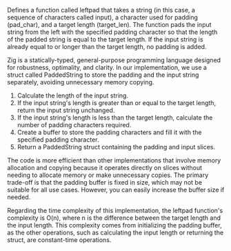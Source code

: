 Defines a function called leftpad that takes a string (in this case, a sequence of characters called input),
a character used for padding (pad_char), and a target length (target_len). The function pads the input string
from the left with the specified padding character so that the length of the padded string is equal
to the target length. If the input string is already equal to or longer than the target length,
no padding is added.

Zig is a statically-typed, general-purpose programming language designed for robustness,
optimality, and clarity. In our implementation, we use a struct called PaddedString to store
the padding and the input string separately, avoiding unnecessary memory copying.

1. Calculate the length of the input string.
2. If the input string's length is greater than or equal to the target length, return the input string unchanged.
3. If the input string's length is less than the target length, calculate the number of padding characters required.
4. Create a buffer to store the padding characters and fill it with the specified padding character.
5. Return a PaddedString struct containing the padding and input slices.

The code is more efficient than other implementations that involve memory allocation and copying because it operates
directly on slices without needing to allocate memory or make unnecessary copies. The primary trade-off is that the padding
buffer is fixed in size, which may not be suitable for all use cases. However, you can easily increase the buffer size if needed.

Regarding the time complexity of this implementation, the leftpad function's complexity is O(n),
where n is the difference between the target length and the input length. This complexity comes
from initializing the padding buffer, as the other operations, such as calculating the input length
or returning the struct, are constant-time operations.
